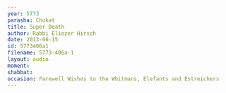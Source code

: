 ```yaml
---
year: 5773
parasha: Chukat
title: Super Death
author: Rabbi Eliezer Hirsch
date: 2013-06-15
id: 5773406a1
filename: 5773-406a-1
layout: audio
moment: 
shabbat: 
occasion: Farewell Wishes to the Whitmans, Elefants and Estreichers
---
```

